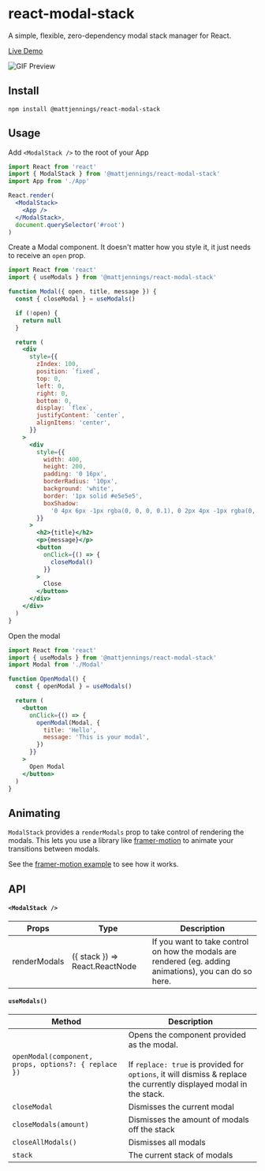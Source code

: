 # react-modal-stack

A simple, flexible, zero-dependency modal stack manager for React.

[Live Demo](https://mattjennings.github.io/react-modal-stack/)

![GIF Preview](https://media.giphy.com/media/cnVra4LzHe1LWN5qpq/giphy.gif)

## Install

```
npm install @mattjennings/react-modal-stack
```

## Usage

Add `<ModalStack />` to the root of your App

```jsx
import React from 'react'
import { ModalStack } from '@mattjennings/react-modal-stack'
import App from './App'

React.render(
  <ModalStack>
    <App />
  </ModalStack>,
  document.querySelector('#root')
)
```

Create a Modal component. It doesn't matter how you style it, it just needs to receive an `open` prop.

```jsx
import React from 'react'
import { useModals } from '@mattjennings/react-modal-stack'

function Modal({ open, title, message }) {
  const { closeModal } = useModals()

  if (!open) {
    return null
  }

  return (
    <div
      style={{
        zIndex: 100,
        position: `fixed`,
        top: 0,
        left: 0,
        right: 0,
        bottom: 0,
        display: `flex`,
        justifyContent: `center`,
        alignItems: 'center',
      }}
    >
      <div
        style={{
          width: 400,
          height: 200,
          padding: '0 16px',
          borderRadius: '10px',
          background: 'white',
          border: '1px solid #e5e5e5',
          boxShadow:
            '0 4px 6px -1px rgba(0, 0, 0, 0.1), 0 2px 4px -1px rgba(0, 0, 0, 0.06)',
        }}
      >
        <h2>{title}</h2>
        <p>{message}</p>
        <button
          onClick={() => {
            closeModal()
          }}
        >
          Close
        </button>
      </div>
    </div>
  )
}
```

Open the modal

```jsx
import React from 'react'
import { useModals } from '@mattjennings/react-modal-stack'
import Modal from './Modal'

function OpenModal() {
  const { openModal } = useModals()

  return (
    <button
      onClick={() => {
        openModal(Modal, {
          title: 'Hello',
          message: 'This is your modal',
        })
      }}
    >
      Open Modal
    </button>
  )
}
```

## Animating

`ModalStack` provides a `renderModals` prop to take control of rendering the modals. This lets you use a library like [framer-motion](https://github.com/framer/motion) to animate your transitions between modals.

See the [framer-motion example](/stories/Animated.stories.tsx) to see how it works.

## API

#### `<ModalStack />`

| Props        | Type                           | Description                                                                                             |
| ------------ | ------------------------------ | ------------------------------------------------------------------------------------------------------- |
| renderModals | ({ stack }) => React.ReactNode | If you want to take control on how the modals are rendered (eg. adding animations), you can do so here. |

#### `useModals()`

| Method                                               | Description                                                                                                                                                                |
| ---------------------------------------------------- | -------------------------------------------------------------------------------------------------------------------------------------------------------------------------- |
| `openModal(component, props, options?: { replace })` | Opens the component provided as the modal. <br /><br />If `replace: true` is provided for `options`, it will dismiss & replace the currently displayed modal in the stack. |
| `closeModal`                                         | Dismisses the current modal                                                                                                                                                |
| `closeModals(amount)`                                | Dismisses the amount of modals off the stack                                                                                                                               |
| `closeAllModals()`                                   | Dismisses all modals                                                                                                                                                       |
| `stack`                                              | The current stack of modals                                                                                                                                                |
